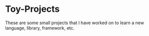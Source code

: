 # Toy-Projects
These are some small projects that I have worked on to learn a new language, library, framework, etc.
